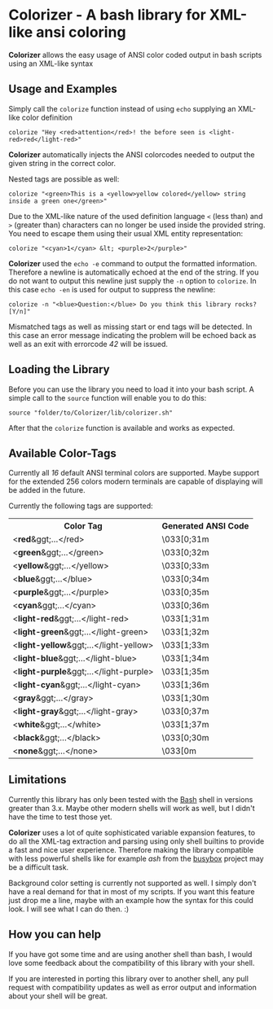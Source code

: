 # Colorizer - A bash library for XML-like ansi coloring

**Colorizer** allows the easy usage of ANSI color coded output in bash scripts
using an XML-like syntax

## Usage and Examples

Simply call the `colorize` function instead of using `echo` supplying an
XML-like color definition

    colorize "Hey <red>attention</red>! the before seen is <light-red>red</light-red>"

**Colorizer** automatically injects the ANSI colorcodes needed to output the
given string in the correct color.

Nested tags are possible as well:

    colorize "<green>This is a <yellow>yellow colored</yellow> string inside a green one</green>"

Due to the XML-like nature of the used definition language `<` (less than) and
`>` (greater than) characters can no longer be used inside the provided string.
You need to escape them using their usual XML entity representation:

    colorize "<cyan>1</cyan> &lt; <purple>2</purple>"

**Colorizer** used the `echo -e` command to output the formatted information.
Therefore a newline is automatically echoed at the end of the string. If you do
not want to output this newline just supply the `-n` option to `colorize`. In
this case `echo -en` is used for output to suppress the newline:

    colorize -n "<blue>Question:</blue> Do you think this library rocks? [Y/n]"

Mismatched tags as well as missing start or end tags will be detected. In this
case an error message indicating the problem will be echoed back as well as an
exit with errorcode *42* will be issued.

## Loading the Library

Before you can use the library you need to load it into your bash script.
A simple call to the `source` function will enable you to do this:

    source "folder/to/Colorizer/lib/colorizer.sh"

After that the `colorize` function is available and works as expected.

## Available Color-Tags

Currently all *16* default ANSI terminal colors are supported. Maybe support
for the extended 256 colors modern terminals are capable of displaying will be
added in the future.

Currently the following tags are supported:

<table>
    <tr>
        <th>Color Tag</th><th>Generated ANSI Code</th>
    </tr>
    <tr>
        <td>&lt;<b>red</b>&ggt;…&lt;/red&gt;</td><td>\033[0;31m</td>
    </tr>
    <tr>
        <td>&lt;<b>green</b>&ggt;…&lt;/green&gt;</td><td>\033[0;32m</td>
    </tr>
    <tr>
        <td>&lt;<b>yellow</b>&ggt;…&lt;/yellow&gt;</td><td>\033[0;33m</td>
    </tr>
    <tr>
        <td>&lt;<b>blue</b>&ggt;…&lt;/blue&gt;</td><td>\033[0;34m</td>
    </tr>
    <tr>
        <td>&lt;<b>purple</b>&ggt;…&lt;/purple&gt;</td><td>\033[0;35m</td>
    </tr>
    <tr>
        <td>&lt;<b>cyan</b>&ggt;…&lt;/cyan&gt;</td><td>\033[0;36m</td>
    </tr>
    <tr>
        <td>&lt;<b>light-red</b>&ggt;…&lt;/light-red&gt;</td><td>\033[1;31m</td>
    </tr>
    <tr>
        <td>&lt;<b>light-green</b>&ggt;…&lt;/light-green&gt;</td><td>\033[1;32m</td>
    </tr>
    <tr>
        <td>&lt;<b>light-yellow</b>&ggt;…&lt;/light-yellow&gt;</td><td>\033[1;33m</td>
    </tr>
    <tr>
        <td>&lt;<b>light-blue</b>&ggt;…&lt;/light-blue&gt;</td><td>\033[1;34m</td>
    </tr>
    <tr>
        <td>&lt;<b>light-purple</b>&ggt;…&lt;/light-purple&gt;</td><td>\033[1;35m</td>
    </tr>
    <tr>
        <td>&lt;<b>light-cyan</b>&ggt;…&lt;/light-cyan&gt;</td><td>\033[1;36m</td>
    </tr>
    <tr>
        <td>&lt;<b>gray</b>&ggt;…&lt;/gray&gt;</td><td>\033[1;30m</td>
    </tr>
    <tr>
        <td>&lt;<b>light-gray</b>&ggt;…&lt;/light-gray&gt;</td><td>\033[0;37m</td>
    </tr>
    <tr>
        <td>&lt;<b>white</b>&ggt;…&lt;/white&gt;</td><td>\033[1;37m</td>
    </tr>
    <tr>
        <td>&lt;<b>black</b>&ggt;…&lt;/black&gt;</td><td>\033[0;30m</td>
    </tr>
    <tr>
        <td>&lt;<b>none</b>&ggt;…&lt;/none&gt;</td><td>\033[0m</td>
    </tr>
    <tr>
</table>

## Limitations

Currently this library has only been tested with the
[Bash](http://www.gnu.org/software/bash/) shell in versions greater than 3.x.
Maybe other modern shells will work as well, but I didn't have the time to test
those yet.

**Colorizer** uses a lot of quite sophisticated variable expansion features, to
do all the XML-tag extraction and parsing using only shell builtins to provide
a fast and nice user experience. Therefore making the library compatible with
less powerful shells like for example *ash* from the [busybox](http://busybox.net) 
project may be a difficult task.

Background color setting is currently not supported as well. I simply don't
have a real demand for that in most of my scripts. If you want this feature
just drop me a line, maybe with an example how the syntax for this could look.
I will see what I can do then. :)

## How you can help

If you have got some time and are using another shell than bash, I would love
some feedback about the compatibility of this library with your shell.

If you are interested in porting this library over to another shell, any pull
request with compatibility updates as well as error output and information
about your shell will be great.
